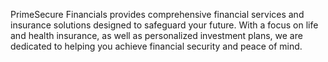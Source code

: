 PrimeSecure Financials provides comprehensive financial services and insurance solutions designed to safeguard your future. With a focus on life and health insurance, as well as personalized investment plans, we are dedicated to helping you achieve financial security and peace of mind.
